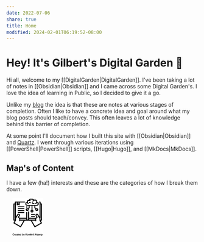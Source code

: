 ```yaml
---
date: 2022-07-06
share: true
title: Home
modified: 2024-02-01T06:19:52-08:00
---
```


# Hey! It's Gilbert's Digital Garden 🌱

Hi all, welcome to my [[DigitalGarden|DigitalGarden]]. I've been taking a lot of notes in [[Obsidian|Obsidian]] and I came across some Digital Garden's. I love the idea of learning in Public, so I decided to give it a go.

Unlike my [blog](https://gilbertsanchez.com/) the idea is that these are notes at various stages of completion. Often I like to have a concrete idea and goal around what my blog posts should teach/convey. This often leaves a lot of knowledge behind this barrier of completion.

At some point I'll document how I built this site with [[Obsidian|Obsidian]] and [Quartz](https://quartz.jzhao.xyz/). I went through various iterations using [[PowerShell|PowerShell]] scripts, [[Hugo|Hugo]], and [[MkDocs|MkDocs]].

## Map's of Content
I have a few (ha!) interests and these are the categories of how I break them down.
<div class="moc">
    <a href="./MOC/Learning MOC"><img src="./Files/learning.svg" height="100" width="auto"></a>
</div>